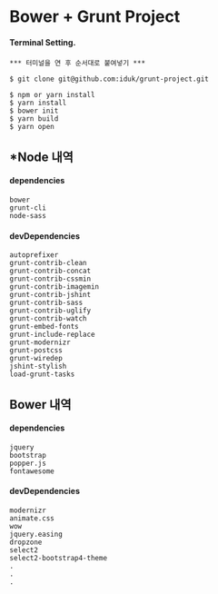# Bower + Grunt Project
#### Terminal Setting.

	*** 터미널을 연 후 순서대로 붙여넣기 ***

	$ git clone git@github.com:iduk/grunt-project.git
	
	$ npm or yarn install
	$ yarn install
	$ bower init
	$ yarn build
	$ yarn open

## *Node 내역
#### dependencies
	bower
	grunt-cli
	node-sass
#### devDependencies
	autoprefixer
	grunt-contrib-clean
	grunt-contrib-concat
	grunt-contrib-cssmin
	grunt-contrib-imagemin
	grunt-contrib-jshint
	grunt-contrib-sass
	grunt-contrib-uglify
	grunt-contrib-watch
	grunt-embed-fonts
	grunt-include-replace
	grunt-modernizr
	grunt-postcss
	grunt-wiredep
	jshint-stylish
	load-grunt-tasks


## Bower 내역
#### dependencies
	jquery
	bootstrap
	popper.js
	fontawesome
#### devDependencies
	modernizr
	animate.css
	wow
	jquery.easing
	dropzone
	select2
	select2-bootstrap4-theme
	.
	.
	.